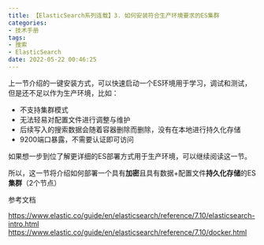 ```yaml
---
title: 【ElasticSearch系列连载】3. 如何安装符合生产环境要求的ES集群
categories:
- 技术手册
tags:
- 搜索
- ElasticSearch
date: 2022-05-22 00:46:25
---
```


上一节介绍的一键安装方式，可以快速启动一个ES环境用于学习，调试和测试，但是还不足以作为生产环境，比如：

- 不支持集群模式
- 无法轻易对配置文件进行调整与维护
- 后续写入的搜索数据会随着容器删除而删除，没有在本地进行持久化存储
- 9200端口暴露，不需要认证即可访问

如果想一步到位了解更详细的ES部署方式用于生产环境，可以继续阅读这一节。

所以，这一节将介绍如何部署一个具有**加密**且具有数据+配置文件**持久化存储**的ES**集群**（2个节点）



参考文档

https://www.elastic.co/guide/en/elasticsearch/reference/7.10/elasticsearch-intro.html
https://www.elastic.co/guide/en/elasticsearch/reference/7.10/docker.html
